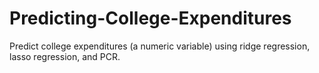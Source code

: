 # Predicting-College-Expenditures
 
Predict college expenditures (a numeric variable) using ridge regression, lasso regression, and PCR.